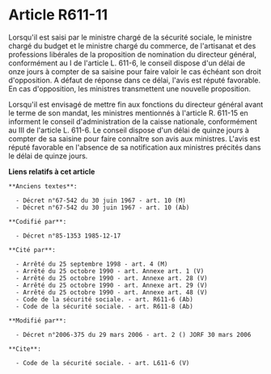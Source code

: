 # Article R611-11

Lorsqu'il est saisi par le ministre chargé de la sécurité sociale, le ministre chargé du budget et le ministre chargé du
commerce, de l'artisanat et des professions libérales de la proposition de nomination du directeur général, conformément au I
de l'article L. 611-6, le conseil dispose d'un délai de onze jours à compter de sa saisine pour faire valoir le cas échéant
son droit d'opposition. A défaut de réponse dans ce délai, l'avis est réputé favorable. En cas d'opposition, les ministres
transmettent une nouvelle proposition. 

Lorsqu'il est envisagé de mettre fin aux fonctions du directeur général avant le terme de son mandat, les ministres
mentionnés à l'article R. 611-15 en informent le conseil d'administration de la caisse nationale, conformément au III de
l'article L. 611-6. Le conseil dispose d'un délai de quinze jours à compter de sa saisine pour faire connaître son avis aux
ministres. L'avis est réputé favorable en l'absence de sa notification aux ministres précités dans le délai de quinze jours.

**Liens relatifs à cet article**

	**Anciens textes**:

	  - Décret n°67-542 du 30 juin 1967 - art. 10 (M)
	  - Décret n°67-542 du 30 juin 1967 - art. 10 (Ab)

	**Codifié par**:

	  - Décret n°85-1353 1985-12-17

	**Cité par**:

	  - Arrêté du 25 septembre 1998 - art. 4 (M)
	  - Arrêté du 25 octobre 1990 - art. Annexe art. 1 (V)
	  - Arrêté du 25 octobre 1990 - art. Annexe art. 28 (V)
	  - Arrêté du 25 octobre 1990 - art. Annexe art. 29 (V)
	  - Arrêté du 25 octobre 1990 - art. Annexe art. 48 (V)
	  - Code de la sécurité sociale. - art. R611-6 (Ab)
	  - Code de la sécurité sociale. - art. R611-8 (Ab)

	**Modifié par**:

	  - Décret n°2006-375 du 29 mars 2006 - art. 2 () JORF 30 mars 2006

	**Cite**:

	  - Code de la sécurité sociale. - art. L611-6 (V)
